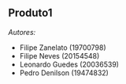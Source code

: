 ## Produto1

*Autores:*
 - Filipe Zanelato (19700798)
 - Filipe Neves    (20154548)
 - Leonardo Guedes (20036539)
 - Pedro Denilson  (19474832)

